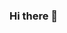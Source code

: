 ### Hi there 👋

<!--
**Sid-Lais/Sid-Lais** is a ✨ _special_ ✨ repository because its `README.md` (this file) appears on your GitHub profile.

Here are some ideas to get you started:

- 🔭 I’m currently working on making myself better
- 🌱 I’m currently learning DSA
- 👯 I’m looking to collaborate on Open Source
- 🤔 I’m looking for help with learning
- 💬 Ask me about resources
- 📫 How to reach me: [Instagram](www.instagram.com/SidLais)
- 😄 Pronouns: He/Him
- ⚡ Fun fact: Can talk bout other stuff than code
-->
